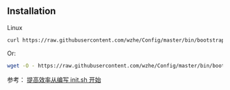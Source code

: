 ## Installation
Linux
```bash
curl https://raw.githubusercontent.com/wzhe/Config/master/bin/bootstrap.sh | bash
```
Or:

```bash
wget -O - https://raw.githubusercontent.com/wzhe/Config/master/bin/bootstrap.sh | bash
```

参考：
[提高效率从编写 init.sh 开始](https://zhuanlan.zhihu.com/p/50080614)
